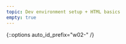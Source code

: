 ```yaml
---
topic: Dev environment setup + HTML basics
empty: true
---
```


{::options auto_id_prefix="w02-" /}
<!-- {: .aside-wrapper}
<span class="highlighter">
[W02 Slides](files/w02.min.pdf){:target="_blank"} (PDF, 875 KB)
</span>

### Agenda

- Slack Q&A

### Activities

### Homework -->
